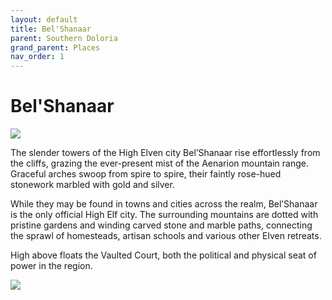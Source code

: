 ```yaml
---
layout: default
title: Bel'Shanaar
parent: Southern Doloria
grand_parent: Places
nav_order: 1
---
```


# Bel'Shanaar

![](/doloria/img/belshanaar.jpg)

The slender towers of the High Elven city Bel’Shanaar rise effortlessly from the cliffs, grazing the ever-present mist of the Aenarion mountain range. Graceful arches swoop from spire to spire, their faintly rose-hued stonework marbled with gold and silver.

While they may be found in towns and cities across the realm, Bel’Shanaar is the only official High Elf city. The surrounding mountains are dotted with pristine gardens and winding carved stone and marble paths, connecting the sprawl of homesteads, artisan schools and various other Elven retreats.

High above floats the Vaulted Court, both the political and physical seat of power in the region.

![](/doloria/img/BelShannar.png)